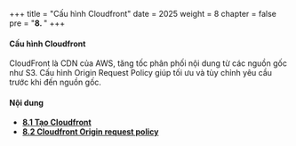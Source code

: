 +++
title = "Cấu hình Cloudfront"
date = 2025
weight = 8
chapter = false
pre = "<b>8. </b>"
+++

#### Cấu hình Cloudfront

CloudFront là CDN của AWS, tăng tốc phân phối nội dung từ các nguồn gốc như S3. Cấu hình Origin Request Policy giúp tối ưu và tùy chỉnh yêu cầu trước khi đến nguồn gốc.


#### Nội dung
- [**8.1 Tạo Cloudfront**](8.1-create-cloudfront/)
- [**8.2 Cloudfront Origin request policy**](8.2-cloudfront-origin-website/)